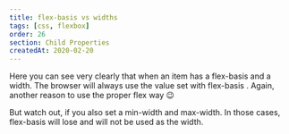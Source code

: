 ```yaml
---
title: flex-basis vs widths
tags: [css, flexbox]
order: 26
section: Child Properties
createdAt: 2020-02-20
---
```


Here you can see very clearly that when an item has a flex-basis and a width. The browser will always use the value set with flex-basis . Again, another reason to use the proper flex way 😉

But watch out, if you also set a min-width and max-width. In those cases, flex-basis will lose and will not be used as the width.
